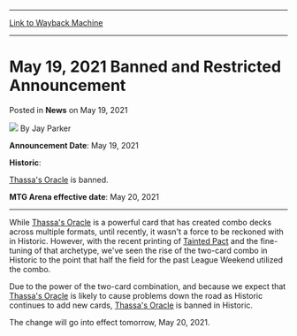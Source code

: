 
---
[Link to Wayback Machine](https://web.archive.org/web/20210520002511/https://magic.wizards.com/en/articles/archive/news/may-19-2021-banned-and-restricted-announcement?fbclid=IwAR1QothTAqXHYG77WC_qIVtLZGUPXxjlszzkp_OvZ4lQuqDv0lPKNIWVIkc)

[_metadata_:author]:- "Jay Parker"
[_metadata_:description]:- "Announcing a change for the Historic format, effective May 20, 2021."
[_metadata_:generator]:- "Drupal 7 (http://drupal.org)"
[_metadata_:node]:- "1541975"
[_metadata_:publish_date]:- "2021-05-19"
[_metadata_:source]:- "div-main-content"
[_metadata_:title]:- "May 19, 2021 Banned and Restricted Announcement"
[_metadata_:wayback_capture_timestamp]:- "2021-05-20 00:25:11"
[_metadata_:wayback_raw_url]:- "https://web.archive.org/web/20210520002511id_/https://magic.wizards.com/en/articles/archive/news/may-19-2021-banned-and-restricted-announcement?fbclid=IwAR1QothTAqXHYG77WC_qIVtLZGUPXxjlszzkp_OvZ4lQuqDv0lPKNIWVIkc"
[_metadata_:wayback_url]:- "https://magic.wizards.com/en/articles/archive/news/may-19-2021-banned-and-restricted-announcement?fbclid=IwAR1QothTAqXHYG77WC_qIVtLZGUPXxjlszzkp_OvZ4lQuqDv0lPKNIWVIkc"
---


May 19, 2021 Banned and Restricted Announcement
===============================================



 Posted in **News**
 on May 19, 2021 






![](https://media.magic.wizards.com/styles/auth_small/public/images/person/wizards_author.jpg)
By Jay Parker











**Announcement Date**: May 19, 2021


**Historic**:


[Thassa's Oracle](http://gatherer.wizards.com/Pages/Card/Details.aspx?name=Thassa%27s+Oracle) is banned.


**MTG Arena effective date**: May 20, 2021




---

While [Thassa's Oracle](http://gatherer.wizards.com/Pages/Card/Details.aspx?name=Thassa%27s+Oracle) is a powerful card that has created combo decks across multiple formats, until recently, it wasn't a force to be reckoned with in Historic. However, with the recent printing of [Tainted Pact](http://gatherer.wizards.com/Pages/Card/Details.aspx?name=Tainted+Pact) and the fine-tuning of that archetype, we've seen the rise of the two-card combo in Historic to the point that half the field for the past League Weekend utilized the combo.


Due to the power of the two-card combination, and because we expect that [Thassa's Oracle](http://gatherer.wizards.com/Pages/Card/Details.aspx?name=Thassa%27s+Oracle) is likely to cause problems down the road as Historic continues to add new cards, [Thassa's Oracle](http://gatherer.wizards.com/Pages/Card/Details.aspx?name=Thassa%27s+Oracle) is banned in Historic.


The change will go into effect tomorrow, May 20, 2021.







